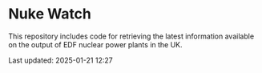 # Nuke Watch

This repository includes code for retrieving the latest information available on the output of EDF nuclear power plants in the UK.

Last updated: 2025-01-21 12:27